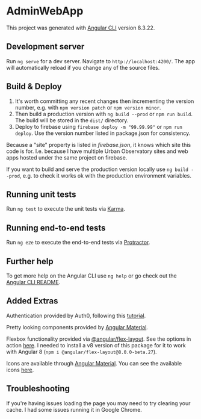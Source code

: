 # AdminWebApp

This project was generated with [Angular CLI](https://github.com/angular/angular-cli) version 8.3.22.

## Development server

Run `ng serve` for a dev server. Navigate to `http://localhost:4200/`. The app will automatically reload if you change any of the source files.

## Build & Deploy

1. It's worth committing any recent changes then incrementing the version number, e.g. with `npm version patch` or `npm version minor`.
2. Then build a production version with `ng build --prod` or `npm run build`. The build will be stored in the `dist/` directory.
3. Deploy to firebase using `firebase deploy -m "99.99.99"` or `npm run deploy`. Use the version number listed in package.json for consistency.

Because a "site" property is listed in _firebase.json_, it knows which site this code is for. I.e. because I have multiple Urban Observatory sites and web apps hosted under the same project on firebase.

If you want to build and serve the production version locally use `ng build --prod`, e.g. to check it works ok with the production environment variables.

## Running unit tests

Run `ng test` to execute the unit tests via [Karma](https://karma-runner.github.io).

## Running end-to-end tests

Run `ng e2e` to execute the end-to-end tests via [Protractor](http://www.protractortest.org/).

## Further help

To get more help on the Angular CLI use `ng help` or go check out the [Angular CLI README](https://github.com/angular/angular-cli/blob/master/README.md).

## Added Extras

Authentication provided by Auth0, following this [tutorial](https://auth0.com/docs/quickstart/spa/angular2/01-login).

Pretty looking components provided by [Angular Material](https://material.angular.io/).

Flexbox functionality provided via [@angular/flex-layout](https://github.com/angular/flex-layout). See the options in action [here](https://tburleson-layouts-demos.firebaseapp.com/#/docs). I needed to install a v8 version of this package for it to work with Angular 8 (`npm i @angular/flex-layout@8.0.0-beta.27`).

Icons are available through [Angular Material](https://material.angular.io/components/icon/overview). You can see the available icons [here](https://material.io/resources/icons).

## Troubleshooting

If you're having issues loading the page you may need to try clearing your cache. I had some issues running it in Google Chrome. 







